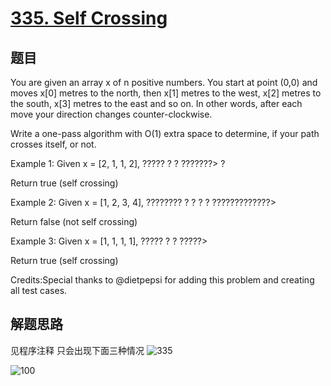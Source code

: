 # [335. Self Crossing](https://leetcode-cn.com/problems/self-crossing/)

## 题目

You are given an array x of n positive numbers. You start at point (0,0) and moves x[0] metres to the north, then x[1] metres to the west, x[2] metres to the south, x[3] metres to the east and so on. In other words, after each move your direction changes counter-clockwise.

Write a one-pass algorithm with O(1) extra space to determine, if your path crosses itself, or not.

Example 1:
Given x = [2, 1, 1, 2],
?????
?   ?
???????>
    ?

Return true (self crossing)

Example 2:
Given x = [1, 2, 3, 4],
????????
?      ?
?
?
?????????????>

Return false (not self crossing)

Example 3:
Given x = [1, 1, 1, 1],
?????
?   ?
?????>

Return true (self crossing)

Credits:Special thanks to @dietpepsi for adding this problem and creating all test cases.

## 解题思路

见程序注释
只会出现下面三种情况
![335](335.png)

![100](335.100.png)